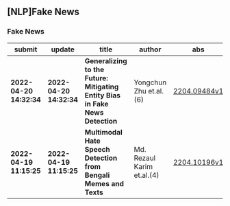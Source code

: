 ## [NLP]Fake News 

### Fake News

| submit | update | title | author | abs | PDF | code | cates | journal |
|---|---|---|---|---|---|---|---|---|
|**2022-04-20 14:32:34**|**2022-04-20 14:32:34**|**Generalizing to the Future: Mitigating Entity Bias in Fake News   Detection**|Yongchun Zhu et.al.(6)|[2204.09484v1](http://arxiv.org/abs/2204.09484v1)|[gotoRead](http://arxiv.org/pdf/2204.09484v1)|**[link](https://github.com/ictmcg/endef-sigir2022)**|cs.CL, cs.AI, cs.LG|null|
|**2022-04-19 11:15:25**|**2022-04-19 11:15:25**|**Multimodal Hate Speech Detection from Bengali Memes and Texts**|Md. Rezaul Karim et.al.(4)|[2204.10196v1](http://arxiv.org/abs/2204.10196v1)|[gotoRead](http://arxiv.org/pdf/2204.10196v1)|null|cs.CL, cs.AI|null|

